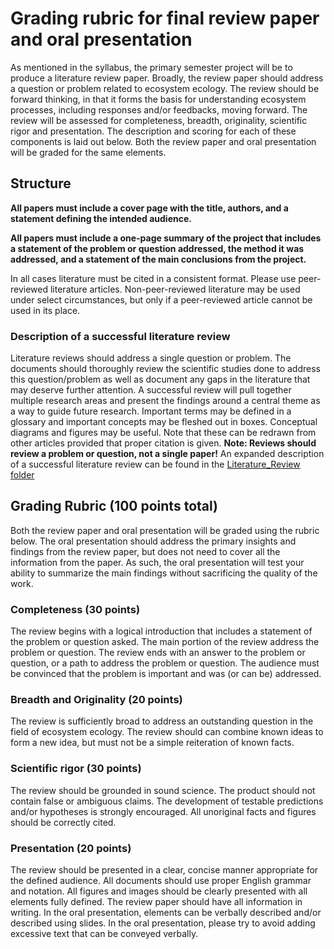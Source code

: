 # Grading rubric for final review paper and oral presentation
As mentioned in the syllabus,
the primary semester project will be to produce a literature review paper. 
Broadly, the review paper should address a question or problem related 
to ecosystem ecology.
The review should be forward thinking, in that it forms the
basis for understanding ecosystem processes, including responses and/or feedbacks,
moving forward.
The review will be assessed for completeness, breadth, originality, scientific rigor 
and presentation.
The description and scoring for each of these components is laid out below.
Both the review paper and oral presentation will be graded for the same elements.

## Structure
**All papers must include a cover page with the title, authors, and 
a statement defining the intended audience.**

**All papers must include a one-page summary of the project that
includes a statement of the problem or question addressed, the method it was
addressed, and a statement of the main conclusions from the project.**

In all cases literature must be cited in a consistent format. Please use peer-reviewed
literature articles. Non-peer-reviewed literature may be used under select circumstances,
but only if a peer-reviewed article cannot be used in its place.

### Description of a successful literature review
Literature reviews should address a single question or problem. The documents should
thoroughly review the scientific studies done to address this question/problem as well
as document any gaps in the literature that may deserve further attention. A successful
review will pull together multiple research areas and present the findings around a
central theme as a way to guide future research. Important terms may be defined in 
a glossary and important concepts may be fleshed out in boxes. Conceptual diagrams and
figures may be useful. Note that these can be redrawn from other articles provided that
proper citation is given.
**Note: Reviews should review a problem or question, not a single paper!**
An expanded description of a successful literature review can be found in the
[Literature_Review folder](../Literature_Review/literature_review_description.md)

## Grading Rubric (100 points total)
Both the review paper and oral presentation will be graded using the rubric below.
The oral presentation should address the primary insights and findings from the review
paper, but does not need to cover all the information from the paper.
As such, the oral presentation will test your ability to summarize the main findings without
sacrificing the quality of the work.

### Completeness (30 points)
The review begins with a logical introduction that includes a statement of the
problem or question asked. The main portion of the review address the problem
or question. The review ends with an answer to the problem or question, or a 
path to address the problem or question. The audience must be convinced that the
problem is important and was (or can be) addressed.

### Breadth and Originality (20 points)
The review is sufficiently broad to address an outstanding question in the field
of ecosystem ecology. The review should can combine known ideas to form
a new idea, but must not be a simple reiteration of known facts.

### Scientific rigor (30 points)
The review should be grounded in sound science. The product should not contain false
or ambiguous claims. The development of testable predictions and/or hypotheses is
strongly encouraged. All unoriginal facts and figures should be correctly cited.

### Presentation (20 points)
The review should be presented in a clear, concise manner appropriate for the
defined audience. All documents should use proper English grammar and notation. 
All figures and images should be clearly presented
with all elements fully defined. The review paper should have all information in writing.
In the oral presentation, elements can be verbally described and/or described using slides.
In the oral presentation, please try to avoid adding excessive text that can be conveyed verbally.


